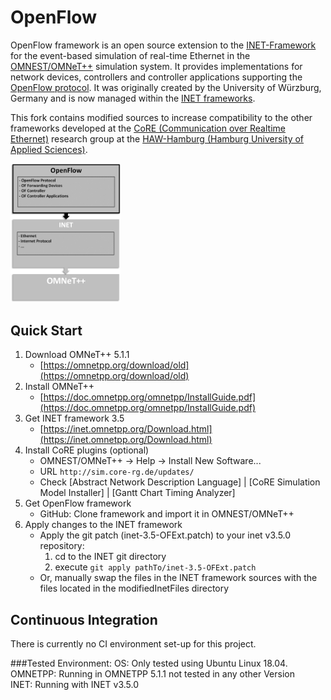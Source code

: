 # OpenFlow
OpenFlow framework is an open source extension to the [INET-Framework](https://inet.omnetpp.org/) for the event-based simulation of real-time Ethernet in the [OMNEST/OMNeT++](https://omnetpp.org/) simulation system. It provides implementations for network devices, controllers and controller applications supporting the [OpenFlow protocol](https://www.opennetworking.org/software-defined-standards/specifications/). It was originally created by the University of Würzburg, Germany and is now managed within the [INET frameworks](https://github.com/inet-framework/openflow).

This fork contains modified sources to increase compatibility to the other frameworks developed at the [CoRE (Communication over Realtime Ethernet)](https://core-researchgroup.de/) research group at the [HAW-Hamburg (Hamburg University of Applied Sciences)](https://www.haw-hamburg.de/english.html).

<img src="/doc/images/OpenFlow.png" alt="OpenFlow Environment" width="35%">

## Quick Start
1. Download OMNeT++ 5.1.1
    * [https://omnetpp.org/download/old](https://omnetpp.org/download/old)
2. Install OMNeT++
    * [https://doc.omnetpp.org/omnetpp/InstallGuide.pdf](https://doc.omnetpp.org/omnetpp/InstallGuide.pdf)
3. Get INET framework 3.5
    * [https://inet.omnetpp.org/Download.html](https://inet.omnetpp.org/Download.html)
4. Install CoRE plugins (optional)
    * OMNEST/OMNeT++ -> Help -> Install New Software...
    * URL `http://sim.core-rg.de/updates/`
    * Check [Abstract Network Description Language] | [CoRE Simulation Model Installer] | [Gantt Chart Timing Analyzer]
5. Get OpenFlow framework
    * GitHub: Clone framework and import it in OMNEST/OMNeT++
6. Apply changes to the INET framework
	* Apply the git patch (inet-3.5-OFExt.patch) to your inet v3.5.0 repository: 
		1. cd to the INET git directory
		2. execute `git apply pathTo/inet-3.5-OFExt.patch`
	* Or, manually swap the files in the INET framework sources with the files located in the modifiedInetFiles directory

## Continuous Integration

There is currently no CI environment set-up for this project.

###Tested Environment:
	OS: Only tested using Ubuntu Linux 18.04.  
	OMNETPP: Running in OMNETPP 5.1.1 not tested in any other Version  
	INET: Running with INET v3.5.0  